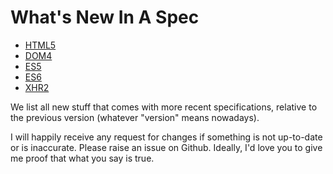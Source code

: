 What's New In A Spec
====================

- [HTML5](https://github.com/espadrine/New-In-A-Spec/tree/master/html5)
- [DOM4](https://github.com/espadrine/New-In-A-Spec/tree/master/dom4)
- [ES5](https://github.com/espadrine/New-In-A-Spec/tree/master/es5)
- [ES6](https://github.com/espadrine/New-In-A-Spec/tree/master/es6)
- [XHR2](https://github.com/espadrine/New-In-A-Spec/tree/master/xhr2)

We list all new stuff that comes with more recent specifications, relative to
the previous version (whatever "version" means nowadays).

I will happily receive any request for changes if something is not up-to-date
or is inaccurate.  Please raise an issue on Github.  Ideally, I'd love you
to give me proof that what you say is true.
